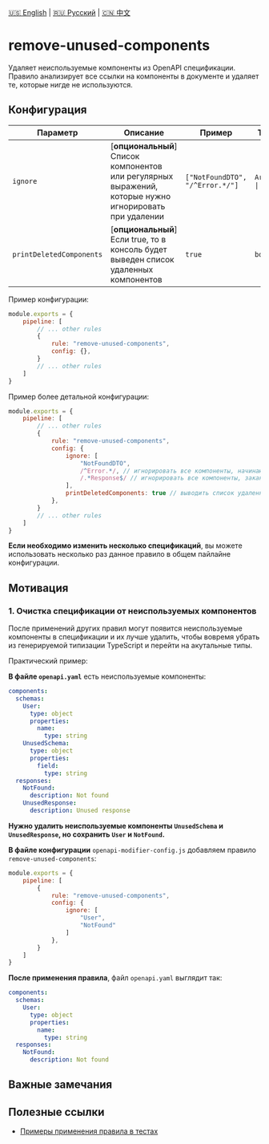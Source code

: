 [🇺🇸 English](./README.md) | [🇷🇺 Русский](./README-ru.md)  | [🇨🇳 中文](./README-zh.md)

# remove-unused-components

Удаляет неиспользуемые компоненты из OpenAPI спецификации. Правило анализирует все ссылки на компоненты в документе и удаляет те, которые нигде не используются.



## Конфигурация

| Параметр    | Описание                          | Пример            | Типизация              | Дефолтное |
| -------- |-----------------------------------|-------------------|------------------------|-----------|
| `ignore`  | [**опциональный**] Список компонентов или регулярных выражений, которые нужно игнорировать при удалении | `["NotFoundDTO", "/^Error.*/"]` | `Array<string \| RegExp>` | `[]` |
| `printDeletedComponents` | [**опциональный**] Если true, то в консоль будет выведен список удаленных компонентов | `true` | `boolean` | `false` |

Пример конфигурации:

```js
module.exports = {
    pipeline: [
        // ... other rules
        {
            rule: "remove-unused-components",
            config: {},
        }
        // ... other rules
    ]
}
```

Пример более детальной конфигурации:

```js
module.exports = {
    pipeline: [
        // ... other rules
        {
            rule: "remove-unused-components",
            config: {
                ignore: [
                    "NotFoundDTO",
                    /^Error.*/, // игнорировать все компоненты, начинающиеся с Error
                    /.*Response$/ // игнорировать все компоненты, заканчивающиеся на Response
                ],
                printDeletedComponents: true // выводить список удаленных компонентов в консоль
            },
        }
        // ... other rules
    ]
}
```

**Если необходимо изменить несколько спецификаций**, вы можете использовать несколько раз данное правило в общем пайлайне конфигурации.

## Мотивация

<a name="custom_anchor_motivation_1"></a>
### 1. Очистка спецификации от неиспользуемых компонентов

После применений других правил могут появится неиспользуемые компоненты в спецификации и их лучше удалить, чтобы вовремя убрать из генерируемой типизации TypeScript и перейти на акутальные типы.

Практический пример:

**В файле `openapi.yaml`** есть неиспользуемые компоненты:

```yaml
components:
  schemas:
    User:
      type: object
      properties:
        name:
          type: string
    UnusedSchema:
      type: object
      properties:
        field:
          type: string
  responses:
    NotFound:
      description: Not found
    UnusedResponse:
      description: Unused response
```

**Нужно удалить неиспользуемые компоненты `UnusedSchema` и `UnusedResponse`, но сохранить `User` и `NotFound`.**

**В файле конфигурации** `openapi-modifier-config.js` добавляем правило `remove-unused-components`:

```js
module.exports = {
    pipeline: [
        {
            rule: "remove-unused-components",
            config: {
                ignore: [
                    "User",
                    "NotFound"
                ]
            },
        }
    ]
}
```

**После применения правила**, файл `openapi.yaml` выглядит так:

```yaml
components:
  schemas:
    User:
      type: object
      properties:
        name:
          type: string
  responses:
    NotFound:
      description: Not found
```

## Важные замечания



## Полезные ссылки

- [Примеры применения правила в тестах](./index.test.ts)  
